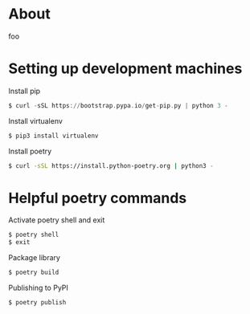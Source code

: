 

# About
foo

# Setting up development machines

Install pip
```asm
$ curl -sSL https://bootstrap.pypa.io/get-pip.py | python 3 -
```

Install virtualenv
```bash
$ pip3 install virtualenv
```

Install poetry
```bash
$ curl -sSL https://install.python-poetry.org | python3 -
```

# Helpful poetry commands

Activate poetry shell and exit
```bash
$ poetry shell
$ exit
```

Package library
```bash
$ poetry build
```

Publishing to PyPI
```bash
$ poetry publish
```

